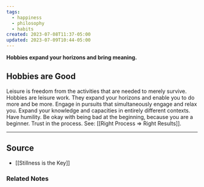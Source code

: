 ```yaml
---
tags:
  - happiness
  - philosophy
  - habits
created: 2023-07-08T11:37-05:00
updated: 2023-07-09T10:44-05:00
---
```

**Hobbies expand your horizons and bring meaning.**

## Hobbies are Good

Leisure is freedom from the activities that are needed to merely survive. Hobbies are leisure work. They expand your horizons and enable you to do more and be more. Engage in pursuits that simultaneously engage and relax you. Expand your knowledge and capacities in entirely different contexts. Have humility. Be okay with being bad at the beginning, because you are a beginner. Trust in the process. See: [[Right Process ⇒ Right Results]].

---

## Source
- [[Stillness is the Key]]

### Related Notes